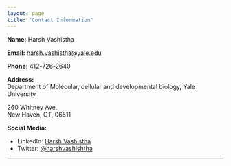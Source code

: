 ```yaml
---
layout: page
title: "Contact Information"
---
```


**Name:** Harsh Vashistha

**Email:** harsh.vashistha@yale.edu

**Phone:** 412-726-2640

**Address:**  
Department of Molecular, cellular and
developmental biology, Yale University

260 Whitney Ave,  
New Haven, CT, 06511

**Social Media:**
- LinkedIn: [Harsh Vashistha](https://www.linkedin.com/in/harsh-vashistha-ph-d-69226123/)
- Twitter: [@harshvashishtha](https://twitter.com/harshvashishtha)

---


